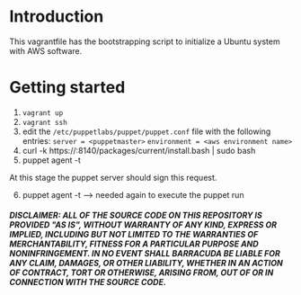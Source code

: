 # Introduction

This vagrantfile has the bootstrapping script to initialize a Ubuntu system with AWS software. 

# Getting started

1. `vagrant up`
2. `vagrant ssh`
3. edit the `/etc/puppetlabs/puppet/puppet.conf` file with the following entries:
`server = <puppetmaster>`
`environment = <aws environment name>`
4. curl -k https://<puppetserver fqdn>:8140/packages/current/install.bash | sudo bash
5. puppet agent -t

At this stage the puppet server should sign this request.

6. puppet agent -t --> needed again to execute the puppet run

##### DISCLAIMER: ALL OF THE SOURCE CODE ON THIS REPOSITORY IS PROVIDED "AS IS", WITHOUT WARRANTY OF ANY KIND, EXPRESS OR IMPLIED, INCLUDING BUT NOT LIMITED TO THE WARRANTIES OF MERCHANTABILITY, FITNESS FOR A PARTICULAR PURPOSE AND NONINFRINGEMENT. IN NO EVENT SHALL BARRACUDA BE LIABLE FOR ANY CLAIM, DAMAGES, OR OTHER LIABILITY, WHETHER IN AN ACTION OF CONTRACT, TORT OR OTHERWISE, ARISING FROM, OUT OF OR IN CONNECTION WITH THE SOURCE CODE. #####

